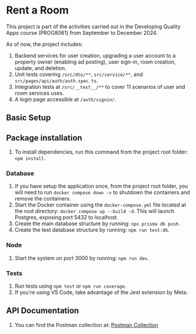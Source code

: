 # Rent a Room

This project is part of the activities carried out in the Developing Quality Apps course (PROG8061) from September to December 2024.

As of now, the project includes:
1. Backend services for user creation, upgrading a user account to a property owner (enabling ad posting), user sign-in, room creation, update, and deletion.
2. Unit tests covering `/src/dto/**`, `src/service/**`, and `src/pages/api/auth/auth.spec.ts`.
3. Integration tests at `/src/__test__/**` to cover 11 scenarios of user and room services uses.
4. A login page accessible at `/auth/signin/`.

## Basic Setup

## Package installation
1. To install dependencies, run this command from the project root folder: `npm install`.

### Database
1. If you have setup the application once, from the project root folder, you will need to run `docker compose down -v` to shutdown the containers and remove the containers.
2. Start the Docker container using the `docker-compose.yml` file located at the root directory: `docker compose up --build -d`. This will launch Postgres, exposing port 5432 to localhost.
3. Create the main database structure by running: `npx prisma db push`.
4. Create the test database structure by running: `npm run test:db`.

### Node
1. Start the system on port 3000 by running: `npm run dev`.

### Tests
1. Run tests using `npm test` or `npm run coverage`.
2. If you're using VS Code, take advantage of the Jest extension by Meta.

## API Documentation
1. You can find the Postman collection at: [Postman Collection](https://documenter.getpostman.com/view/39012576/2sAXxY5Ux6)
